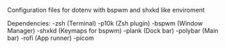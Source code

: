 Configuration files for dotenv with bspwm and shxkd like enviroment


Dependencies:
-zsh (Terminal) 
-p10k (Zsh plugin)
-bspwm (Window Manager)
-shxkd (Keymaps for bspwm)
-plank (Dock bar)
-polybar (Main bar)
-rofi (App runner)
-picom
